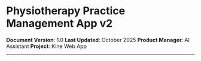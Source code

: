 # Physiotherapy Practice Management App v2

**Document Version**: 1.0
**Last Updated**: October 2025
**Product Manager**: AI Assistant
**Project**: Kine Web App

---
